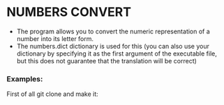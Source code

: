 # NUMBERS CONVERT

* The program allows you to convert the numeric representation of a number into its letter form. 
* The numbers.dict dictionary is used for this (you can also use your dictionary by specifying it as the first argument of the executable file, but this does not guarantee that the translation will be correct)

### Examples:

First of all git clone and make it:


